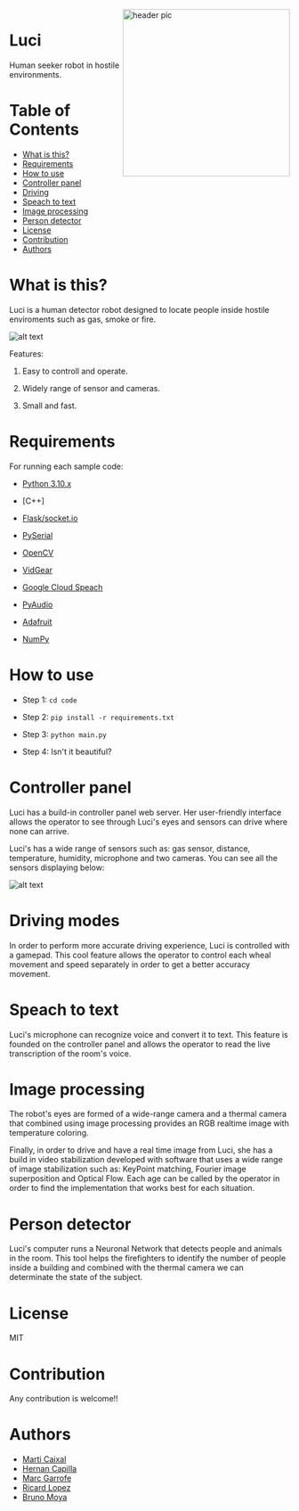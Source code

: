 <img src="https://github.com/marcgarrofe/RLP-PLAB/blob/main/luci_logo.png" align="right" width="300" alt="header pic"/>

# Luci
Human seeker robot in hostile environments.


# Table of Contents
   * [What is this?](#what-is-this)
   * [Requirements](#requirements)
   * [How to use](#how-to-use)
   * [Controller panel](#controller-panel)
   * [Driving](#driving-modes)
   * [Speach to text](#speach-to-text)
   * [Image processing](#image-processing)
   * [Person detector](#person-detector)
   * [License](#license)
   * [Contribution](#contribution)
   * [Authors](#authors)


# What is this?

Luci is a human detector robot designed to locate people inside hostile enviroments such as gas, smoke or fire. 

![alt text](https://github.com/marcgarrofe/RLP-PLAB/blob/main/img/luci.png)

Features:

1. Easy to controll and operate.

2. Widely range of sensor and cameras.

3. Small and fast.


# Requirements

For running each sample code:

- [Python 3.10.x](https://www.python.org/)

- [C++]

- [Flask/socket.io](https://socket.io/)

- [PySerial](https://pypi.org/project/pyserial/)

- [OpenCV](https://opencv.org/)

- [VidGear](https://abhitronix.github.io/vidgear/v0.2.5-stable/)

- [Google Cloud Speach](https://cloud.google.com/speech-to-text)

- [PyAudio](https://pypi.org/project/PyAudio/)

- [Adafruit](https://www.adafruit.com/)

- [NumPy](https://numpy.org/)
 

# How to use

- Step 1:
`cd code`

- Step 2:
`pip install -r requirements.txt` 

- Step 3:
`python main.py`

- Step 4:
Isn't it beautiful?


# Controller panel

Luci has a build-in controller panel web server. Her user-friendly interface allows the operator to see through Luci's eyes and sensors can drive where none can arrive.

Luci's has a wide range of sensors such as: gas sensor, distance, temperature, humidity, microphone and two cameras. You can see all the sensors displaying below:

![alt text](https://github.com/marcgarrofe/RLP-PLAB/blob/main/img/screenshot_1.png)

# Driving modes

In order to perform more accurate driving experience, Luci is controlled with a gamepad. This cool feature allows the operator to control each wheal movement and speed separately in order to get a better accuracy movement.

# Speach to text

Luci's microphone can recognize voice and convert it to text. This feature is founded on the controller panel and allows the operator to read the live transcription of the room's voice.

# Image processing

The robot's eyes are formed of a wide-range camera and a thermal camera that combined using image processing provides an RGB realtime image with temperature coloring.

Finally, in order to drive and have a real time image from Luci, she has a build in video stabilization developed with software that uses a wide range of image stabilization such as: KeyPoint matching, Fourier image superposition and Optical Flow. Each age can be called by the operator in order to find the implementation that works best for each situation.

# Person detector

Luci's computer runs a Neuronal Network that detects people and animals in the room. This tool helps the firefighters to identify the number of people inside a building and combined with the thermal camera we can determinate the state of the subject.

# License 

MIT

# Contribution

Any contribution is welcome!! 

# Authors
 * [Marti Caixal](https://github.com/marti1999)
 * [Hernan Capilla](https://github.com/hcapilla)
 * [Marc Garrofe](https://github.com/marcgarrofe)
 * [Ricard Lopez](https://github.com/Ricardlol)
 * [Bruno Moya](https://github.com/elblogbruno)
